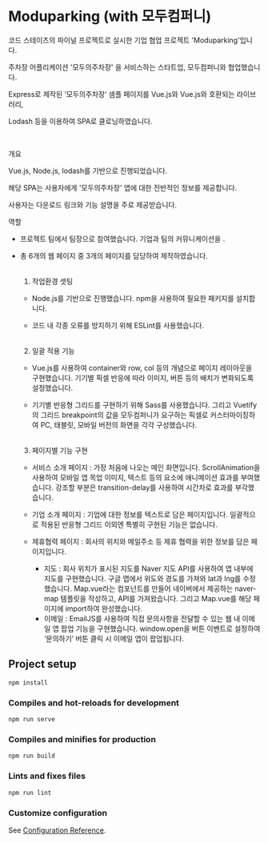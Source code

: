 # Moduparking (with 모두컴퍼니)

코드 스테이츠의 파이널 프로젝트로 실시한 기업 협업 프로젝트 'Moduparking'입니다.

주차장 어플리케이션 '모두의주차장' 을 서비스하는 스타트업, 모두컴퍼니와 협업했습니다.

Express로 제작된 ‘모두의주차장’ 샘플 페이지를 Vue.js와 Vue.js와 호환되는 라이브러리, 

Lodash 등을 이용하여 SPA로 클로닝하였습니다.

<br>

개요

Vue.js, Node.js, lodash를 기반으로 진행되었습니다.

해당 SPA는 사용자에게 '모두의주차장' 앱에 대한 전반적인 정보를 제공합니다.

사용자는 다운로드 링크와 기능 설명을 주로 제공받습니다.<br>

역할

- 프로젝트 팀에서 팀장으로 참여했습니다. 기업과 팀의 커뮤니케이션을 .
- 총 6개의 웹 페이지 중 3개의 페이지를 담당하여 제작하였습니다.

   <br>

   1. 작업환경 셋팅

   - Node.js를 기반으로 진행했습니다. npm을 사용하여 필요한 패키지를 설치합니다.
   
   - 코드 내 각종 오류를 방지하기 위해 ESLint를 사용했습니다.
   
   <br>

   2. 일괄 적용 기능

   - Vue.js를 사용하여 container와 row, col 등의 개념으로 페이지 레이아웃을 구현했습니다. 
      기기별 픽셀 반응에 따라 이미지, 버튼 등의 배치가 변화되도록 설정했습니다.

   - 기기별 반응형 그리드를 구현하기 위해 Sass를 사용했습니다. 
      그리고 Vuetify의 그리드 breakpoint의 값을 모두컴퍼니가 요구하는 픽셀로 커스터마이징하여 PC, 태블릿, 모바일 버전의 화면을 각각 구성했습니다.

   <br>

   3. 페이지별 기능 구현

    - 서비스 소개 페이지 : 가장 처음에 나오는 메인 화면입니다. ScrollAnimation을 사용하여 모바일 앱 목업 이미지, 텍스트 등의 요소에 애니메이션 효과를 부여했습니다. 강조할 부분은 transition-delay를 사용하여 시간차로 효과를 부각했습니다.

    - 기업 소개 페이지 : 기업에 대한 정보를 텍스트로 담은 페이지입니다. 일괄적으로 적용된 반응형 그리드 이외엔 특별히 구현된 기능은 없습니다.

    - 제휴협력 페이지 : 회사의 위치와 메일주소 등 제휴 협력을 위한 정보를 담은 페이지입니다. 
      - 지도 : 회사 위치가 표시된 지도를 Naver 지도 API를 사용하여 앱 내부에 지도를 구현했습니다. 구글 맵에서 위도와 경도를 가져와 lat과 lng를 수정했습니다. Map.vue라는 컴포넌트를 만들어 네이버에서 제공하는              naver-map 템플릿을 작성하고, API를 가져왔습니다. 그리고 Map.vue를 해당 페이지에 import하여 완성했습니다. 
      - 이메일 : EmailJS를 사용하여 직접 문의사항을 전달할 수 있는 웹 내 이메일 앱 팝업 기능을 구현했습니다. window.open을 버튼 이벤트로 설정하여 ‘문의하기’ 버튼 클릭 시 이메일 앱이 팝업됩니다.



## Project setup
```
npm install
```

### Compiles and hot-reloads for development
```
npm run serve
```

### Compiles and minifies for production
```
npm run build
```

### Lints and fixes files
```
npm run lint
```

### Customize configuration
See [Configuration Reference](https://cli.vuejs.org/config/).
